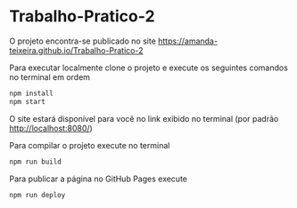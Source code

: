 # Trabalho-Pratico-2

O projeto encontra-se publicado no site <https://amanda-teixeira.github.io/Trabalho-Pratico-2>

Para executar localmente clone o projeto e execute os seguintes comandos no terminal em ordem

```sh
npm install
npm start
```

O site estará disponível para você no link exibido no terminal (por padrão <http://localhost:8080/>)

Para compilar o projeto execute no terminal

```sh
npm run build
```

Para publicar a página no GitHub Pages execute

```sh
npm run deploy
```
